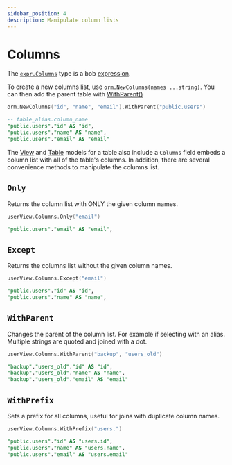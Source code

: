 ```yaml
---
sidebar_position: 4
description: Manipulate column lists
---
```


# Columns

The [`expr.Columns`](https://pkg.go.dev/github.com/stephenafamo/bob/expr.Columns) type is a bob [expression](../query-builder/building-queries#expressions).

To create a new columns list, use `orm.NewColumns(names ...string)`. You can then add the parent table with [WithParent()](#withparent)

```go
orm.NewColumns("id", "name", "email").WithParent("public.users")
```

```sql
-- table_alias.column_name
"public.users"."id" AS "id",
"public.users"."name" AS "name",
"public.users"."email" AS "email"
```

The [View](./view) and [Table](./table) models for a table also include a `Columns` field embeds a column list with all of the table's columns. In addition, there are several convenience methods to manipulate the columns list.

## `Only`

Returns the column list with ONLY the given column names.

```go
userView.Columns.Only("email")
```

```sql
"public.users"."email" AS "email",
```

## `Except`

Returns the columns list without the given column names.

```go
userView.Columns.Except("email")
```

```sql
"public.users"."id" AS "id",
"public.users"."name" AS "name",
```

## `WithParent`

Changes the parent of the column list. For example if selecting with an alias.  
Multiple strings are quoted and joined with a dot.

```go
userView.Columns.WithParent("backup", "users_old")
```

```sql
"backup"."users_old"."id" AS "id",
"backup"."users_old"."name" AS "name",
"backup"."users_old"."email" AS "email"
```

## `WithPrefix`

Sets a prefix for all columns, useful for joins with duplicate column names.

```go
userView.Columns.WithPrefix("users.")
```

```sql
"public.users"."id" AS "users.id",
"public.users"."name" AS "users.name",
"public.users"."email" AS "users.email"
```
